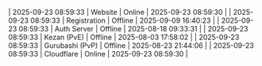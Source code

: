 | 2025-09-23 08:59:33 | Website | Online | 2025-09-23 08:59:30 |
| 2025-09-23 08:59:33 | Registration | Offline | 2025-09-09 16:40:23 |
| 2025-09-23 08:59:33 | Auth Server | Offline | 2025-08-18 09:33:31 |
| 2025-09-23 08:59:33 | Kezan (PvE) | Offline | 2025-08-03 17:58:02 |
| 2025-09-23 08:59:33 | Gurubashi (PvP) | Offline | 2025-08-23 21:44:06 |
| 2025-09-23 08:59:33 | Cloudflare | Online | 2025-09-23 08:59:30 |
